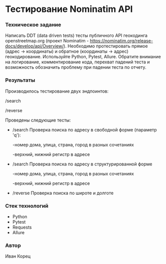 # Тестирование Nominatim API
### Техническое задание
Написать DDT (data driven tests) тесты публичного API геокодинга openstreetmap.org
(проект Nominatim - https://nominatim.org/release-docs/develop/api/Overview/).
Необходимо протестировать прямое (адрес -> координаты) и обратное (координаты -> адрес) геокодирование.
Используйте Python, Pytest, Allure.
Обратите внимание на логирование, комментирование кода, перехват падений теста и возможность обозначить проблему при падении теста по отчету.

### Результаты
Производилось тестирование двух эндпоинтов:

/search

/reverse

Проведены следующие тесты:
- /search Проверка поиска по адресу в свободной форме (параметр 'q'):

  -номер дома, улица, страна, город в разных сочетаниях
  
  -верхний, нижний регистр в адресе
- /search Проверка поиска по адресу в структурированной форме

  -номер дома, улица, страна, город в разных сочетаниях

  -верхний, нижний регистр в адресе

- /reverse Проверка поиска по широте и долготе

### Стек технологий
- Python
- Pytest
- Requests
- Allure

### Автор

Иван Корец
